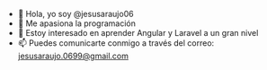 - 👋 Hola, yo soy @jesusaraujo06
- 👀 Me apasiona la programación
- 🌱 Estoy interesado en aprender Angular y Laravel a un gran nivel
- 📫 Puedes comunicarte conmigo a través del correo: jesusaraujo.0699@gmail.com

<!---
jesusaraujo06/jesusaraujo06 is a ✨ special ✨ repository because its `README.md` (this file) appears on your GitHub profile.
You can click the Preview link to take a look at your changes.
--->
